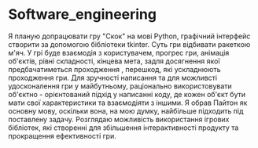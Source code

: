 # Software_engineering

Я планую допрацювати гру "Скок" на мові Python, графічний інтерфейс створити за допомогою бібліотеки tkinter. Суть гри відбивати ракеткою м'яч. У грі буде взаємодія з користувачем, прогрес гри, анімація об'єктів, рівні складності, кінцева мета, задля досягнення якої предбачатиметься проходження , перешкод, які ускладнюють проходження гри. Для зручності написання та для можливсті удосконалення гри у майбутньому, раціонально використовувати об'єктно - орієнтований підхід у написанні коду, де кожен об'єкт бути мати свої характеристики та взаємодіяти з іншими. Я обрав Пайтон як основну мову, оскільки вона, на мою думку, найбільше підходить під поставлену задачу. Розглядаю можливість використання ігрових бібліотек, які створенні для збільшення інтерактивності продукту та прокращення ефективності гри.
